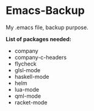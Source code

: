 Emacs-Backup
============

My .emacs file, backup purpose.

**List of packages needed:**

* company
* company-c-headers
* flycheck
* glsl-mode
* haskell-mode
* helm
* lua-mode
* qml-mode
* racket-mode
